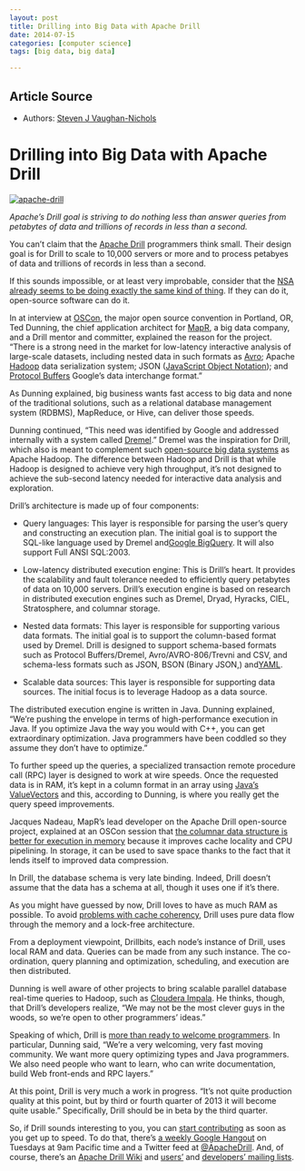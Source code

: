```yaml
---
layout: post
title: Drilling into Big Data with Apache Drill
date: 2014-07-15
categories: [computer science]
tags: [big data, big data]

---
```


## Article Source

* Authors: [Steven J Vaughan-Nichols](http://blog.smartbear.com/author/sjvn/ "Posts by Steven J Vaughan-Nichols")


Drilling into Big Data with Apache Drill 
===


[![apache-drill](http://blog.smartbear.com/wp-content/uploads/2013/08/apache-drill.jpg "Apache Drill Big Data")](http://blog.smartbear.com/wp-content/uploads/2013/08/apache-drill.jpg)

*Apache’s Drill goal is striving to do nothing less than answer queries
from petabytes of data and trillions of records in less than a second.*

You can’t claim that the [Apache
Drill](http://incubator.apache.org/drill/ "Interactive Query at Scale")
programmers think small. Their design goal is for Drill to scale to
10,000 servers or more and to process petabyes of data and trillions of
records in less than a second.

If this sounds impossible, or at least very improbable, consider that
the [NSA already seems to be doing exactly the same kind of
thing](http://www.itworld.com/big-data/366825/big-data-metadata-and-traffic-analysis-what-nsa-really-doing "Big data, metadata, and traffic analysis: What the NSA is really doing").
If they can do it, open-source software can do it.

In at interview at
[OSCon](http://www.oscon.com/oscon2013 "Open Source Convention"), the
major open source convention in Portland, OR, Ted Dunning, the chief
application architect for [MapR](http://www.mapr.com/ "MapR"), a big
data company, and a Drill mentor and committer, explained the reason for
the project. “There is a strong need in the market for low-latency
interactive analysis of large-scale datasets, including nested data in
such formats as
[Avro](http://avro.apache.org/docs/1.3.0/ "Welcome to Avro!"); Apache
[Hadoop](http://hadoop.apache.org/ "Welcome to Apache™ Hadoop®!") data
serialization system; JSON ([JavaScript Object
Notation](http://www.json.org/ "Introducing JSON")); and [Protocol
Buffers](https://code.google.com/p/protobuf/ "protobuf") Google’s data
interchange format.”

As Dunning explained, big business wants fast access to big data and
none of the traditional solutions, such as a relational database
management system (RDBMS), MapReduce, or Hive, can deliver those speeds.

Dunning continued, “This need was identified by Google and addressed
internally with a system called
[Dremel](http://research.google.com/pubs/pub36632.html "Dremel: Interactive Analysis of Web-Scale Datasets").”
Dremel was the inspiration for Drill, which also is meant to complement
such [open-source big data
systems](http://wiki.apache.org/incubator/DrillProposal "DrillProposal")
as Apache Hadoop. The difference between Hadoop and Drill is that while
Hadoop is designed to achieve very high throughput, it’s not designed to
achieve the sub-second latency needed for interactive data analysis and
exploration.

Drill’s architecture is made up of four components:

-   Query languages: This layer is responsible for parsing the user’s
    query and constructing an execution plan. The initial goal is to
    support the SQL-like language used by Dremel and[Google
    BigQuery](https://developers.google.com/bigquery/docs/query-reference "Query Reference").
    It will also support Full ANSI SQL:2003.

-   Low-latency distributed execution engine: This is Drill’s heart. It
    provides the scalability and fault tolerance needed to efficiently
    query petabytes of data on 10,000 servers. Drill’s execution engine
    is based on research in distributed execution engines such as
    Dremel, Dryad, Hyracks, CIEL, Stratosphere, and columnar storage.

-   Nested data formats: This layer is responsible for supporting
    various data formats. The initial goal is to support the
    column-based format used by Dremel. Drill is designed to support
    schema-based formats such as Protocol Buffers/Dremel,
    Avro/AVRO-806/Trevni and CSV, and schema-less formats such as JSON,
    BSON (Binary JSON,)
    and[YAML](http://www.yaml.org/ "YAML Ain't Markup Language").

-   Scalable data sources: This layer is responsible for supporting data
    sources. The initial focus is to leverage Hadoop as a data source.

The distributed execution engine is written in Java. Dunning explained,
“We’re pushing the envelope in terms of high-performance execution in
Java. If you optimize Java the way you would with C++, you can get
extraordinary optimization. Java programmers have been coddled so they
assume they don’t have to optimize.”

To further speed up the queries, a specialized transaction remote
procedure call (RPC) layer is designed to work at wire speeds. Once the
requested data is in RAM, it’s kept in a column format in an array using
[Java’s
ValueVectors](http://www.jessrules.com/docs/61/api/jess/ValueVector.html "Class ValueVector")
and this, according to Dunning, is where you really get the query speed
improvements.

Jacques Nadeau, MapR’s lead developer on the Apache Drill open-source
project, explained at an OSCon session that [the columnar data structure
is better for execution in
memory](http://www.slideshare.net/ApacheDrill/oscon-2013-apache-drill-workshop-part-2 "Apache Drill: Execution")
because it improves cache locality and CPU pipelining. In storage, it
can be used to save space thanks to the fact that it lends itself to
improved data compression.

In Drill, the database schema is very late binding. Indeed, Drill
doesn’t assume that the data has a schema at all, though it uses one if
it’s there.

As you might have guessed by now, Drill loves to have as much RAM as
possible. To avoid [problems with cache
coherency](http://practical-tech.com/infrastructure/cache-coherency-now-more-than-ever/31/ "Cache Coherency: Now More Than Ever"),
Drill uses pure data flow through the memory and a lock-free
architecture.

From a deployment viewpoint, Drillbits, each node’s instance of Drill,
uses local RAM and data. Queries can be made from any such instance. The
co-ordination, query planning and optimization, scheduling, and
execution are then distributed.

Dunning is well aware of other projects to bring scalable parallel
database real-time queries to Hadoop, such as [Cloudera
Impala](http://www.cloudera.com/content/cloudera/en/products/cdh/impala.html "Cloudera Impala").
He thinks, though, that Drill’s developers realize, “We may not be the
most clever guys in the woods, so we’re open to other programmers’
ideas.”

Speaking of which, Drill is [more than ready to welcome
programmers](http://blog.smartbear.com/programming/14-ways-to-contribute-to-open-source-without-being-a-programming-genius-or-a-rock-star/ "14 Ways to Contribute to Open Source without Being a Programming Genius or a Rock Star").
In particular, Dunning said, “We’re a very welcoming, very fast moving
community. We want more query optimizing types and Java programmers. We
also need people who want to learn, who can write documentation, build
Web front-ends and RPC layers.”

At this point, Drill is very much a work in progress. “It’s not quite
production quality at this point, but by third or fourth quarter of 2013
it will become quite usable.” Specifically, Drill should be in beta by
the third quarter.

So, if Drill sounds interesting to you, you can [start
contributing](https://cwiki.apache.org/confluence/display/DRILL/Contributing "How to Contribute to Apache Drill")
as soon as you get up to speed. To do that, there’s [a weekly Google
Hangout](https://plus.google.com/hangouts/_/ef3abafa7fa601a5208bee4c26fdeade3fd19bc6?authuser=1 "Google+ Apache Hangout")
on Tuesdays at 9am Pacific time and a Twitter feed at
[@ApacheDrill](https://twitter.com/ApacheDrill "Apache Drill"). And, of
course, there’s an [Apache Drill
Wiki](https://cwiki.apache.org/confluence/display/DRILL/Apache+Drill+Wiki "Apache Drill Wiki")
and
[users’](https://mail.google.com/mail/?view=cm&fs=1&tf=1&to=drill-user-subscribe@incubator.apache.org "drill-user-subscribe@incubator.apache.org")
and [developers’ mailing
lists](https://mail.google.com/mail/?view=cm&fs=1&tf=1&to=drill-dev-subscribe@incubator.apache.org).
